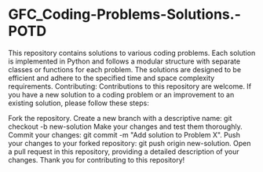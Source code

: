 # GFC_Coding-Problems-Solutions.-POTD
This repository contains solutions to various coding problems. Each solution is implemented in Python and follows a modular structure with separate classes or functions for each problem. The solutions are designed to be efficient and adhere to the specified time and space complexity requirements. 
Contributing:
Contributions to this repository are welcome. If you have a new solution to a coding problem or an improvement to an existing solution, please follow these steps:

Fork the repository.
Create a new branch with a descriptive name: git checkout -b new-solution
Make your changes and test them thoroughly.
Commit your changes: git commit -m "Add solution to Problem X".
Push your changes to your forked repository: git push origin new-solution.
Open a pull request in this repository, providing a detailed description of your changes.
Thank you for contributing to this repository!

